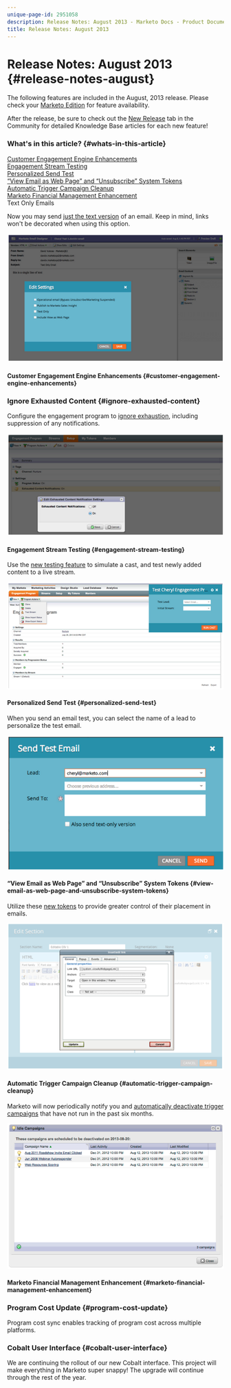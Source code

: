 ```yaml
---
unique-page-id: 2951058
description: Release Notes: August 2013 - Marketo Docs - Product Documentation
title: Release Notes: August 2013
---
```


# Release Notes: August 2013 {#release-notes-august}

The following features are included in the August, 2013 release. Please check your [Marketo Edition](http://docs.marketo.com/display/docs/assets/pricing-1.php) for feature availability.

After the release, be sure to check out the [New Release](release-notes-december-2013.md) tab in the Community for detailed Knowledge Base articles for each new feature!

### What's in this article? {#whats-in-this-article}

[Customer Engagement Engine Enhancements](#customer-engagement-engine-enhancements)  
[Engagement Stream Testing](#engagement-stream-testing)  
[Personalized Send Test](#personalized-send-test)  
[“View Email as Web Page” and “Unsubscribe” System Tokens](#view-email-as-web-page-and-unsubscribe-system-tokens)  
[Automatic Trigger Campaign Cleanup](#automatic-trigger-campaign-cleanup)  
[Marketo Financial Management Enhancement](#marketo-financial-management-enhancement)  
Text Only Emails

Now you may send [just the text version](../../product-docs/email-marketing/general/creating-an-email/create-a-text-only-email.md) of an email. Keep in mind, links won't be decorated when using this option.

![](assets/image2014-9-22-16-3a34-3a15.png)

#### Customer Engagement Engine Enhancements {#customer-engagement-engine-enhancements}

### Ignore Exhausted Content {#ignore-exhausted-content}

Configure the engagement program to [ignore exhaustion](../../product-docs/email-marketing/drip-nurturing/using-engagement-programs/disable-and-enable-exhausted-content-notifications.md), including suppression of any notifications.

![](assets/image2014-9-22-16-3a34-3a37.png)

#### Engagement Stream Testing {#engagement-stream-testing}

Use the [new testing feature](../../product-docs/email-marketing/drip-nurturing/engagement-program-streams/test-an-engagement-stream.md) to simulate a cast, and test newly added content to a live stream.

![](assets/image2014-9-22-16-3a34-3a56.png)

#### Personalized Send Test {#personalized-send-test}

When you send an email test, you can select the name of a lead to personalize the test email.

![](assets/image2014-9-22-16-3a35-3a15.png)

#### “View Email as Web Page” and “Unsubscribe” System Tokens {#view-email-as-web-page-and-unsubscribe-system-tokens}

Utilize these [new tokens](../../product-docs/email-marketing/general/using-tokens/system-tokens-glossary.md) to provide greater control of their placement in emails.

![](assets/image2014-9-22-16-3a35-3a38.png)

#### Automatic Trigger Campaign Cleanup {#automatic-trigger-campaign-cleanup}

Marketo will now periodically notify you and [automatically deactivate trigger campaigns](../../product-docs/core-marketo-concepts/smart-campaigns/using-smart-campaigns/automatic-trigger-campaign-cleanup.md) that have not run in the past six months.

![](assets/image2014-9-22-16-3a36-3a2.png)

#### Marketo Financial Management Enhancement {#marketo-financial-management-enhancement}

### Program Cost Update  {#program-cost-update}

Program cost sync enables tracking of program cost across multiple platforms.

### Cobalt User Interface {#cobalt-user-interface}

We are continuing the rollout of our new Cobalt interface. This project will make everything in Marketo super snappy! The upgrade will continue through the rest of the year.

